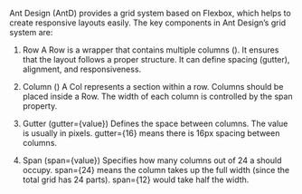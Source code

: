 Ant Design (AntD) provides a grid system based on Flexbox, which helps to create responsive layouts easily. The key components in Ant Design’s grid system are:

1. Row
   A Row is a wrapper that contains multiple columns (<Col>).
   It ensures that the layout follows a proper structure.
   It can define spacing (gutter), alignment, and responsiveness.

2. Column (<Col>)
   A Col represents a section within a row.
   Columns should be placed inside a Row.
   The width of each column is controlled by the span property.

3. Gutter (gutter={value})
   Defines the space between columns.
   The value is usually in pixels.
   gutter={16} means there is 16px spacing between columns.

4. Span (span={value})
   Specifies how many columns out of 24 a <Col> should occupy.
   span={24} means the column takes up the full width (since the total grid has 24 parts).
   span={12} would take half the width.

<!--



sm:, md:, lg:, xl:, and 2xl
 -->
